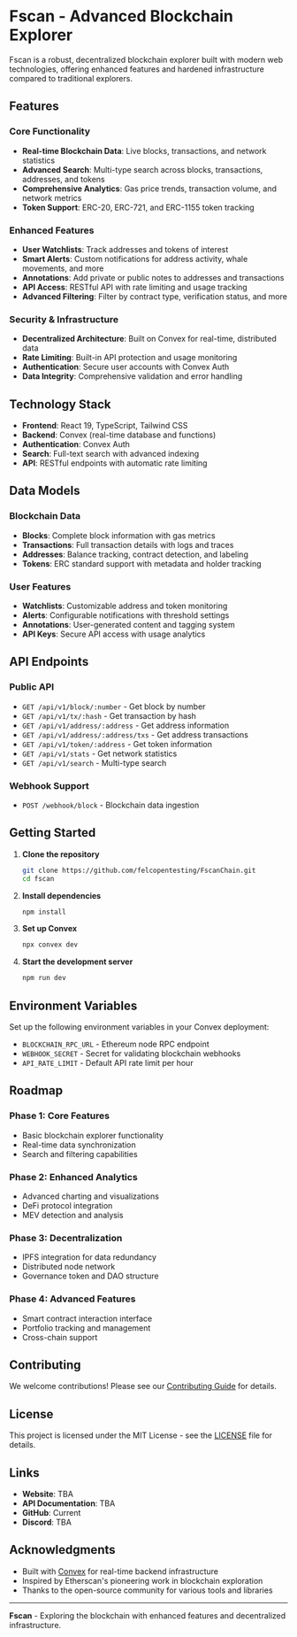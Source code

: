 # Fscan - Advanced Blockchain Explorer

Fscan is a robust, decentralized blockchain explorer built with modern web technologies, offering enhanced features and hardened infrastructure compared to traditional explorers.

##  Features

### Core Functionality
- **Real-time Blockchain Data**: Live blocks, transactions, and network statistics
- **Advanced Search**: Multi-type search across blocks, transactions, addresses, and tokens
- **Comprehensive Analytics**: Gas price trends, transaction volume, and network metrics
- **Token Support**: ERC-20, ERC-721, and ERC-1155 token tracking

### Enhanced Features
- **User Watchlists**: Track addresses and tokens of interest
- **Smart Alerts**: Custom notifications for address activity, whale movements, and more
- **Annotations**: Add private or public notes to addresses and transactions
- **API Access**: RESTful API with rate limiting and usage tracking
- **Advanced Filtering**: Filter by contract type, verification status, and more

### Security & Infrastructure
- **Decentralized Architecture**: Built on Convex for real-time, distributed data
- **Rate Limiting**: Built-in API protection and usage monitoring
- **Authentication**: Secure user accounts with Convex Auth
- **Data Integrity**: Comprehensive validation and error handling

##  Technology Stack

- **Frontend**: React 19, TypeScript, Tailwind CSS
- **Backend**: Convex (real-time database and functions)
- **Authentication**: Convex Auth
- **Search**: Full-text search with advanced indexing
- **API**: RESTful endpoints with automatic rate limiting

##  Data Models

### Blockchain Data
- **Blocks**: Complete block information with gas metrics
- **Transactions**: Full transaction details with logs and traces
- **Addresses**: Balance tracking, contract detection, and labeling
- **Tokens**: ERC standard support with metadata and holder tracking

### User Features
- **Watchlists**: Customizable address and token monitoring
- **Alerts**: Configurable notifications with threshold settings
- **Annotations**: User-generated content and tagging system
- **API Keys**: Secure API access with usage analytics

##  API Endpoints

### Public API
- `GET /api/v1/block/:number` - Get block by number
- `GET /api/v1/tx/:hash` - Get transaction by hash
- `GET /api/v1/address/:address` - Get address information
- `GET /api/v1/address/:address/txs` - Get address transactions
- `GET /api/v1/token/:address` - Get token information
- `GET /api/v1/stats` - Get network statistics
- `GET /api/v1/search` - Multi-type search

### Webhook Support
- `POST /webhook/block` - Blockchain data ingestion

##  Getting Started

1. **Clone the repository**
   ```bash
   git clone https://github.com/felcopentesting/FscanChain.git
   cd fscan
   ```

2. **Install dependencies**
   ```bash
   npm install
   ```

3. **Set up Convex**
   ```bash
   npx convex dev
   ```

4. **Start the development server**
   ```bash
   npm run dev
   ```

## Environment Variables

Set up the following environment variables in your Convex deployment:

- `BLOCKCHAIN_RPC_URL` - Ethereum node RPC endpoint
- `WEBHOOK_SECRET` - Secret for validating blockchain webhooks
- `API_RATE_LIMIT` - Default API rate limit per hour

## Roadmap

### Phase 1: Core Features 
- Basic blockchain explorer functionality
- Real-time data synchronization
- Search and filtering capabilities

### Phase 2: Enhanced Analytics 
- Advanced charting and visualizations
- DeFi protocol integration
- MEV detection and analysis

### Phase 3: Decentralization 
- IPFS integration for data redundancy
- Distributed node network
- Governance token and DAO structure

### Phase 4: Advanced Features 
- Smart contract interaction interface
- Portfolio tracking and management
- Cross-chain support

##  Contributing

We welcome contributions! Please see our [Contributing Guide](CONTRIBUTING.md) for details.

##  License

This project is licensed under the MIT License - see the [LICENSE](LICENSE) file for details.

##  Links

- **Website**: TBA
- **API Documentation**: TBA
- **GitHub**: Current
- **Discord**: TBA

##  Acknowledgments

- Built with [Convex](https://convex.dev) for real-time backend infrastructure
- Inspired by Etherscan's pioneering work in blockchain exploration
- Thanks to the open-source community for various tools and libraries

---

**Fscan** - Exploring the blockchain with enhanced features and decentralized infrastructure.
